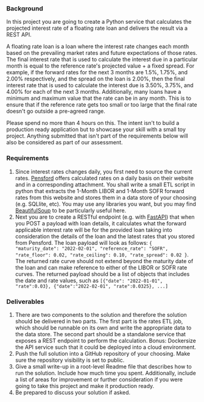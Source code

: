 ### Background
In this project you are going to create a Python service that calculates the projected interest rate of a floating rate loan and delivers the result via a REST API.

A floating rate loan is a loan where the interest rate changes each month based on the prevailing market rates and future expectations of those rates.  The final interest rate that is used to calculate the interest due in a particular month is equal to the reference rate's projected value + a fixed spread.  For example, if the forward rates for the next 3 months are 1.5%, 1.75%, and 2.00% respectively, and the spread on the loan is 2.00%, then the final interest rate that is used to calculate the interest due is 3.50%, 3.75%, and 4.00% for each of the next 3 months.  Additionally, many loans have a minimum and maximum value that the rate can be in any month.  This is to ensure that if the reference rate gets too small or too large that the final rate doesn't go outside a pre-agreed range.

Please spend no more than 4 hours on this.  The intent isn't to build a production ready application but to showcase your skill with a small toy project.  Anything submitted that isn't part of the requirements below will also be considered as part of our assessment.


### Requirements
1. Since interest rates changes daily, you first need to source the current rates.  [Pensford](https://www.pensford.com/resources/forward-curve) offers calculated rates on a daily basis on their website and in a corresponding attachment.  You shall write a small ETL script in python that extracts the 1-Month LIBOR and 1-Month SOFR forward rates from this website and stores them in a data store of your choosing (e.g. SQLlite, etc).  You may use any libraries you want, but you may find [BeautifulSoup](https://beautiful-soup-4.readthedocs.io/en/latest/) to be particularly useful here.
2. Next you are to create a RESTful endpoint (e.g. with [FastAPI](https://fastapi.tiangolo.com/)) that when you POST a payload with loan details, it calculates what the forward applicable interest rate will be for the provided loan taking into consideration the details of the loan and the latest rates that you stored from Pensford.  The loan payload will look as follows:
`{
"maturity_date": "2022-02-01",
"reference_rate": "SOFR",
"rate_floor": 0.02,
"rate_ceiling": 0.10,
"rate_spread": 0.02
}`.  The returned rate curve should not extend beyond the maturity date of the loan and can make reference to either of the LIBOR or SOFR rate curves.  The returned payload should be a list of objects that includes the date and rate values, such as `[{"date": "2022-01-01", "rate":0.03}, {"date":"2022-02-01", "rate":0.0325}, ...]`

### Deliverables
1. There are two components to the solution and therefore the solution should be delivered in two parts.  The first part is the rates ETL job, which should be runnable on its own and write the appropriate data to the data store.  The second part should be a standalone service that exposes a REST endpoint to perform the calculation.  Bonus: Dockersize the API service such that it could be deployed into a cloud environment.
2. Push the full solution into a GitHub repository of your choosing.  Make sure the repository visibility is set to public.
3. Give a small write-up in a root-level Readme file that describes how to run the solution. Include how much time you spent.  Additionally, include a list of areas for improvement or further consideration if you were going to take this project and make it production ready.
4. Be prepared to discuss your solution if asked.